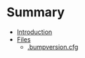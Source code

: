 # Summary

* [Introduction](README.md)
* [Files](Files/README.md)
  * [.bumpversion.cfg](Files/bumpversion.cfg.md)

